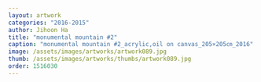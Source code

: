 ```yaml
---
layout: artwork
categories: "2016-2015"
author: Jihoon Ha
title: "monumental mountain #2"
caption: "monumental mountain #2_acrylic,oil on canvas_205×205㎝_2016"
image: /assets/images/artworks/artwork089.jpg
thumb: /assets/images/artworks/thumbs/artwork089.jpg
order: 1516030
---
```

